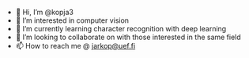- 👋 Hi, I’m @kopja3
- 👀 I’m interested in computer vision
- 🌱 I’m currently learning character recognition with deep learning
- 💞️ I’m looking to collaborate on with those interested in the same field
- 📫 How to reach me @ jarkop@uef.fi

<!---
kopja3/kopja3 is a ✨ special ✨ repository because its `README.md` (this file) appears on your GitHub profile.
You can click the Preview link to take a look at your changes.
--->
